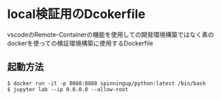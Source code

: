 # local検証用のDcokerfile
vscodeのRemote-Containerの機能を使用しての開発環境構築ではなく素のdockerを使っての検証環境構築に使用するDockerfile

## 起動方法
```
$ docker run -it -p 8888:8888 spinningup/python:latest /bin/bash
$ jupyter lab --ip 0.0.0.0 --allow-root
```
